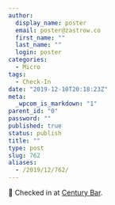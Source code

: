 ```yaml
---
author:
  display_name: poster
  email: poster@zastrow.co
  first_name: ""
  last_name: ""
  login: poster
categories:
  - Micro
tags:
  - Check-In
date: "2019-12-10T20:18:23Z"
meta:
  _wpcom_is_markdown: "1"
parent_id: "0"
password: ""
published: true
status: publish
title: ""
type: post
slug: 762
aliases:
  - /2019/12/762/
---
```

<p><span>📍</span> Checked in at  <a href="http://4sq.com/as95Yy">Century Bar</a>.</p>
